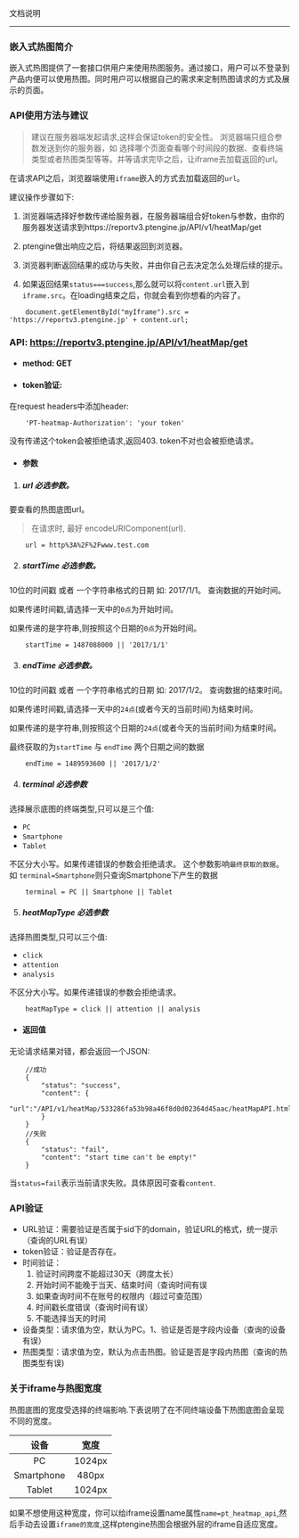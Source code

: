 文档说明

---

### 嵌入式热图简介

嵌入式热图提供了一套接口供用户来使用热图服务。通过接口，用户可以不登录到产品内便可以使用热图。同时用户可以根据自己的需求来定制热图请求的方式及展示的页面。

### API使用方法与建议

>建议在服务器端发起请求,这样会保证token的安全性。
浏览器端只组合参数发送到你的服务器，如 选择哪个页面查看哪个时间段的数据、查看终端类型或者热图类型等等。并等请求完毕之后，让iframe去加载返回的url。

在请求API之后，浏览器端使用`iframe`嵌入的方式去加载返回的`url`。

建议操作步骤如下:

1. 浏览器端选择好参数传递给服务器，在服务器端组合好token与参数，由你的服务器发送请求到https://reportv3.ptengine.jp/API/v1/heatMap/get

2. ptengine做出响应之后，将结果返回到浏览器。

3. 浏览器判断返回结果的成功与失败，并由你自己去决定怎么处理后续的提示。

4. 如果返回结果`status===success`,那么就可以将`content.url`嵌入到`iframe.src`。在loading结束之后，你就会看到你想看的内容了。
```
    document.getElementById("myIframe").src = 'https://reportv3.ptengine.jp' + content.url;
```

### API: https://reportv3.ptengine.jp/API/v1/heatMap/get

* #### method: GET

* #### token验证:
在request headers中添加header:
```
    'PT-heatmap-Authorization': 'your token' 
```
没有传递这个token会被拒绝请求,返回403.
token不对也会被拒绝请求。
* #### 参数

1. ##### url 必选参数。

要查看的热图底图url。
> 在请求时, 最好 encodeURIComponent(url).

```
    url = http%3A%2F%2Fwww.test.com
```

2. ##### startTime 必选参数。

10位的时间戳 或者 一个字符串格式的日期 如: 2017/1/1。
查询数据的开始时间。

如果传递时间戳,请选择一天中的`0点`为开始时间。

如果传递的是字符串,则按照这个日期的`0点`为开始时间。

```
    startTime = 1487088000 || '2017/1/1'
```

3. ##### endTime 必选参数。

10位的时间戳 或者 一个字符串格式的日期 如: 2017/1/2。
查询数据的结束时间。

如果传递时间戳,请选择一天中的`24点`(或者今天的当前时间)为结束时间。

如果传递的是字符串,则按照这个日期的`24点`(或者今天的当前时间)为结束时间。

最终获取的为`startTime` 与 `endTime` 两个日期之间的数据

```
    endTime = 1489593600 || '2017/1/2'
```

4. ##### terminal 必选参数

选择展示底图的终端类型,只可以是三个值: 
* `PC`
* `Smartphone`
* `Tablet`

不区分大小写。如果传递错误的参数会拒绝请求。
这个参数影响`最终获取的数据`。如 `terminal=Smartphone`则只查询Smartphone下产生的数据

```
    terminal = PC || Smartphone || Tablet
```

5. ##### heatMapType 必选参数

选择热图类型,只可以三个值: 

* `click`
* `attention`
* `analysis`

不区分大小写。如果传递错误的参数会拒绝请求。

```
    heatMapType = click || attention || analysis
```

* #### 返回值

无论请求结果对错，都会返回一个JSON:

```
    //成功
    {
        "status": "success",
        "content": {
            "url":"/API/v1/heatMap/533286fa53b98a46f8d0d02364d45aac/heatMapAPI.html"
        }
    }
    //失败
    {
        "status": "fail",
        "content": "start time can't be empty!"
    }
```
当`status=fail`表示当前请求失败。具体原因可查看`content`.

### API验证

* URL验证：需要验证是否属于sid下的domain，验证URL的格式，统一提示（查询的URL有误）
* token验证：验证是否存在。
* 时间验证：
    1. 验证时间跨度不能超过30天（跨度太长）
    2. 开始时间不能晚于当天、结束时间（查询时间有误
    3. 如果查询时间不在账号的权限内（超过可查范围）
    4. 时间戳长度错误（查询时间有误）
    5. 不能选择当天的时间
* 设备类型：请求值为空，默认为PC。1、验证是否是字段内设备（查询的设备有误）
* 热图类型：请求值为空，默认为点击热图。验证是否是字段内热图（查询的热图类型有误)

### 关于iframe与热图宽度

热图底图的宽度受选择的终端影响.下表说明了在不同终端设备下热图底图会呈现不同的宽度。

|设备|宽度|
|:--:|:--:|
|PC|1024px|
|Smartphone|480px|
|Tablet|1024px|

如果不想使用这种宽度，你可以给iframe设置name属性`name=pt_heatmap_api`,然后手动去设置`iframe的宽度`,这样ptengine热图会根据外层的iframe自适应宽度。

